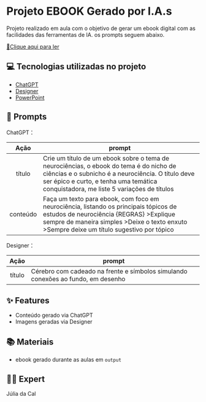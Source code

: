 
# Projeto EBOOK Gerado por I.A.s


Projeto realizado em aula com o objetivo de gerar um ebook digital com as facilidades das ferramentas de IA. os prompts
seguem abaixo.

<a href="https://github.com/felipeAguiarCode/prompts-recipe-to-create-a-ebook/blob/main/output/ebook%20-%20css%20jedi%20output.pdf" title="View PDF now"> 📕Clique aqui para ler</a>

## 💻 Tecnologias utilizadas no projeto

- [ChatGPT](https://chat.openai.com/) 
- [Designer](https://designer.microsoft.com/image-creator)
- [PowerPoint](https://www.microsoft.com/en/microsoft-365/powerpoint)

## 🧠 Prompts


ChatGPT：

|   Ação   | prompt                                                                                                                                                                                                                                                                         |
| :------: | ------------------------------------------------------------------------------------------------------------------------------------------------------------------------------------------------------------------------------------------------------------------------------ |
|  título  | Crie um título de um ebook sobre o tema de neurociências, o ebook do tema é do nicho de ciências e o subnicho é a neurociência. O título deve ser épico e curto, e tenha uma temática conquistadora, me liste 5 variações de títulos                                                     |
| conteúdo |  Faça um texto para ebook, com foco em neurociência, listando os principais tópicos de estudos de neurociência {REGRAS} >Explique sempre de maneira simples >Deixe o texto enxuto >Sempre deixe um título sugestivo por tópico|


Designer：

|  Ação  | prompt                                                                                 |
| :----: | -------------------------------------------------------------------------------------- |
| título | Cérebro com cadeado na frente e símbolos simulando conexões ao fundo, em desenho |

## ✨ Features

- Conteúdo gerado via ChatGPT
- Imagens geradas via Designer

## 📚 Materiais

- ebook gerado durante as aulas em `output`


## 👨‍💻 Expert

Júlia da Cal
